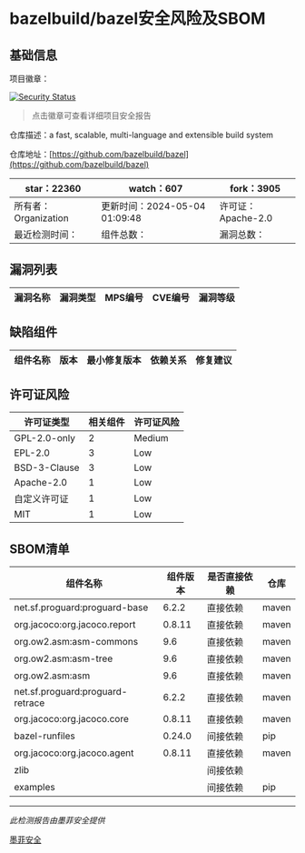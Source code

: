 # bazelbuild/bazel安全风险及SBOM

## 基础信息

项目徽章：

[![Security Status](https://www.murphysec.com/platform3/v31/badge/1786455701503787008.svg)](https://www.murphysec.com/console/report/1698397291508711424/1786455701503787008)

> 点击徽章可查看详细项目安全报告

仓库描述：a fast, scalable, multi-language and extensible build system

仓库地址：[https://github.com/bazelbuild/bazel](https://github.com/bazelbuild/bazel)

| star：22360 | watch：607 | fork：3905 |
| ----------- | -------------- | ------------ |
| 所有者：Organization | 更新时间：2024-05-04 01:09:48 | 许可证：Apache-2.0 |
| 最近检测时间： | 组件总数： | 漏洞总数： |




## 漏洞列表

| 漏洞名称 | 漏洞类型 | MPS编号 | CVE编号 | 漏洞等级 |
| ------- | ------ | ------- | ------ | ----- |





## 缺陷组件

| 组件名称 | 版本 | 最小修复版本 | 依赖关系 | 修复建议 |
| -------- | ---- | ------------ | -------- | -------- |





## 许可证风险

| 许可证类型 | 相关组件 | 许可证风险 |
| ---------- | -------- | ---------- |
|GPL-2.0-only|2|Medium|
|EPL-2.0|3|Low|
|BSD-3-Clause|3|Low|
|Apache-2.0|1|Low|
|自定义许可证|1|Low|
|MIT|1|Low|




## SBOM清单

| 组件名称 | 组件版本 | 是否直接依赖 | 仓库 |
| -------- | -------- | ------------ | ---- |
|net.sf.proguard:proguard-base|6.2.2|直接依赖|maven|
|org.jacoco:org.jacoco.report|0.8.11|直接依赖|maven|
|org.ow2.asm:asm-commons|9.6|直接依赖|maven|
|org.ow2.asm:asm-tree|9.6|直接依赖|maven|
|org.ow2.asm:asm|9.6|直接依赖|maven|
|net.sf.proguard:proguard-retrace|6.2.2|直接依赖|maven|
|org.jacoco:org.jacoco.core|0.8.11|直接依赖|maven|
|bazel-runfiles|0.24.0|间接依赖|pip|
|org.jacoco:org.jacoco.agent|0.8.11|直接依赖|maven|
|zlib||间接依赖||
|examples||间接依赖|pip|


------

*此检测报告由墨菲安全提供*

[墨菲安全](www.murphysec.com)